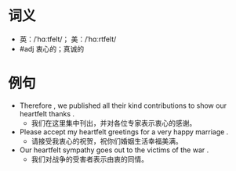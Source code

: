 # 词义
- 英：/ˈhɑːtfelt/； 美：/ˈhɑːrtfelt/
- #adj 衷心的；真诚的
# 例句
- Therefore , we published all their kind contributions to show our heartfelt thanks .
	- 我们在这里集中刊出，并对各位专家表示衷心的感谢。
- Please accept my heartfelt greetings for a very happy marriage .
	- 请接受我衷心的祝贺，祝你们婚姻生活幸福美满。
- Our heartfelt sympathy goes out to the victims of the war .
	- 我们对战争的受害者表示由衷的同情。
